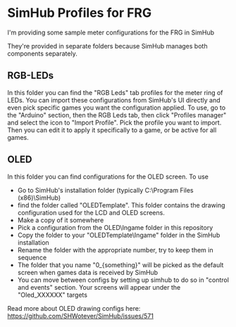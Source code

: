 # SimHub Profiles for FRG

I'm providing some sample meter configurations for the FRG in SimHub

They're provided in separate folders because SimHub manages both components separately.

## RGB-LEDs
In this folder you can find the "RGB Leds" tab profiles for the meter ring of LEDs. You can import these configurations from SimHub's UI directly and even pick specific games you want the configuration applied. 
To use, go to the "Arduino" section, then the RGB Leds tab, then click "Profiles manager" and select the icon to "Import Profile". Pick the profile you want to import. Then you can edit it to apply it specifically to a game, or be active for all games.

## OLED
In this folder you can find configurations for the OLED screen. 
To use
 - Go to SimHub's installation folder (typically C:\Program Files (x86)\SimHub)
 - find the folder called "OLEDTemplate". This folder contains the drawing configuration used for the LCD and OLED screens.
 - Make a copy of it somewhere
 - Pick a configuration from the OLED\Ingame folder in this repository
 - Copy the folder to your "OLEDTemplate\Ingame" folder in the SimHub installation
 - Rename the folder with the appropriate number, try to keep them in sequence
 - The folder that you name "0_{something}" will be picked as the default screen when games data is received by SimHub
 - You can move between configs by setting up simhub to do so in "control and events" section. Your screens will appear under the "Oled_XXXXXX" targets

Read more about OLED drawing configs here:
https://github.com/SHWotever/SimHub/issues/571
